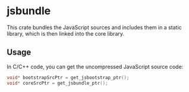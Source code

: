 # jsbundle

This crate bundles the JavaScript sources and includes them in a static library, which is then linked into the core library.

## Usage

In C/C++ code, you can get the uncompressed JavaScript source code:

```c
void* bootstrapSrcPtr = get_jsbootstrap_ptr();
void* coreSrcPtr = get_jsbundle_ptr();
```
